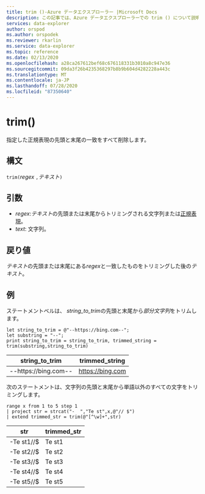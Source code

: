 ```yaml
---
title: trim ()-Azure データエクスプローラー |Microsoft Docs
description: この記事では、Azure データエクスプローラーでの trim () について説明します。
services: data-explorer
author: orspod
ms.author: orspodek
ms.reviewer: rkarlin
ms.service: data-explorer
ms.topic: reference
ms.date: 02/13/2020
ms.openlocfilehash: a28ca267612bef68c676118331b3010a8c947e36
ms.sourcegitcommit: 09da3f26b4235368297b8b9b604d4282228a443c
ms.translationtype: MT
ms.contentlocale: ja-JP
ms.lasthandoff: 07/28/2020
ms.locfileid: "87350640"
---
```

# <a name="trim"></a>trim()

指定した正規表現の先頭と末尾の一致をすべて削除します。

## <a name="syntax"></a>構文

`trim(`*regex* `,`*テキスト*`)`

## <a name="arguments"></a>引数

* *regex*:*テキスト*の先頭または末尾からトリミングされる文字列または[正規表現](re2.md)。  
* *text*: 文字列。

## <a name="returns"></a>戻り値

*テキスト*の先頭または末尾にある*regex*と一致したものをトリミングした後の*テキスト*。

## <a name="example"></a>例

ステートメントベルは、 *string_to_trim*の先頭と末尾から*部分文字列*をトリムします。

```kusto
let string_to_trim = @"--https://bing.com--";
let substring = "--";
print string_to_trim = string_to_trim, trimmed_string = trim(substring,string_to_trim)
```

|string_to_trim|trimmed_string|
|---|---|
|--https://bing.com--|https://bing.com|

次のステートメントは、文字列の先頭と末尾から単語以外のすべての文字をトリミングします。

```kusto
range x from 1 to 5 step 1
| project str = strcat("-  ","Te st",x,@"// $")
| extend trimmed_str = trim(@"[^\w]+",str)
```

|str|trimmed_str|
|---|---|
|-Te st1//$|Te st1|
|-Te st2//$|Te st2|
|-Te st3//$|Te st3|
|-Te st4//$|Te st4|
|-Te st5//$|Te st5|


 